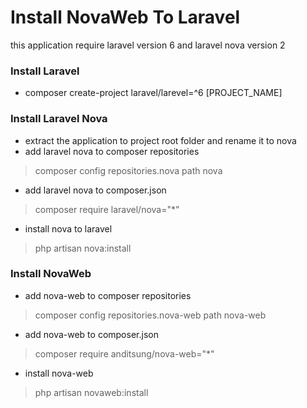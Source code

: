 # Install NovaWeb To Laravel
this application require laravel version 6 and laravel nova version 2



### Install Laravel
* composer create-project laravel/larevel=^6 [PROJECT_NAME]


### Install Laravel Nova
* extract the application to project root folder and rename it to nova
* add laravel nova to composer repositories
> composer config repositories.nova path nova
* add laravel nova to composer.json 
> composer require laravel/nova="*"
* install nova to laravel 
> php artisan nova:install


### Install NovaWeb
* add nova-web to composer repositories
> composer config repositories.nova-web path nova-web
* add nova-web to composer.json
> composer require anditsung/nova-web="*"
* install nova-web
> php artisan novaweb:install
